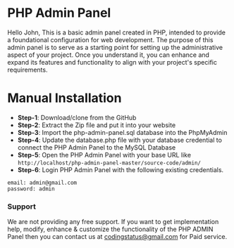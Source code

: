 # PHP Admin Panel
Hello John, This is a basic admin panel created in PHP, intended to provide a foundational configuration for web development. The purpose of this admin panel is to serve as a starting point for setting up the administrative aspect of your project. Once you understand it, you can enhance and expand its features and functionality to align with your project's specific requirements.

# Manual Installation
- **Step-1**: Download/clone from the GitHub
- **Step-2**: Extract the Zip file and put it into your website
- **Step-3**: Import the php-admin-panel.sql database into the PhpMyAdmin
- **Step-4**: Update the database.php file with your database credential to connect the PHP Admin Panel to the MySQL Database
- **Step-5**: Open the PHP Admin Panel with your base URL like ```http://localhost/php-admin-panel-master/source-code/admin/```
- **Step-6**: Login PHP Admin Panel with the following existing credentials.
```
email: admin@gmail.com
password: admin
```
### Support
We are not providing any free support. If you want to get implementation help, modify, enhance & customize the functionality of the PHP ADMIN Panel then you can contact us at codingstatus@gmail.com for Paid service.


